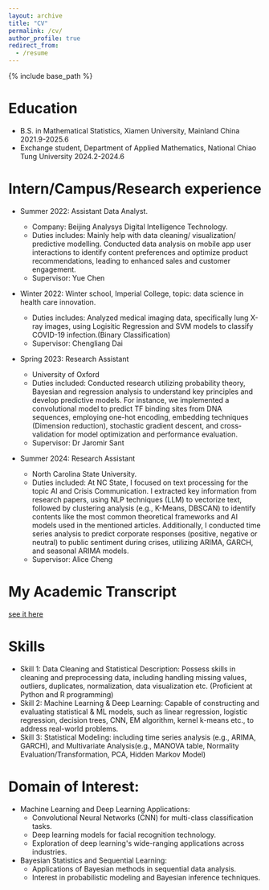 ```yaml
---
layout: archive
title: "CV"
permalink: /cv/
author_profile: true
redirect_from:
  - /resume
---
```


{% include base_path %}

Education
======
* B.S. in Mathematical Statistics, Xiamen University, Mainland China 2021.9-2025.6
* Exchange student, Department of Applied Mathematics, National Chiao Tung University 2024.2-2024.6

Intern/Campus/Research experience
======
* Summer 2022: Assistant Data Analyst. 
  * Company: Beijing Analysys Digital Intelligence Technology.
  * Duties includes: Mainly help with data cleaning/ visualization/ predictive modelling. Conducted data analysis on mobile app user interactions to identify content preferences and optimize product recommendations, leading to enhanced sales and customer engagement.
  * Supervisor: Yue Chen

* Winter 2022:  Winter school, Imperial College, topic: data science in health care innovation.
  * Duties includes: Analyzed medical imaging data, specifically lung X-ray images, using Logisitic Regression and SVM models to classify COVID-19 infection.(Binary Classification)
  * Supervisor: Chengliang Dai

* Spring 2023: Research Assistant
  * University of Oxford
  * Duties included: Conducted research utilizing probability theory, Bayesian and regression analysis to understand key principles and develop predictive models. For instance, we implemented a convolutional model to predict TF binding sites from DNA sequences, employing one-hot encoding, embedding techniques (Dimension reduction), stochastic gradient descent, and cross-validation for model optimization and performance evaluation.
  * Supervisor: Dr Jaromir Sant

* Summer 2024: Research Assistant
  * North Carolina State University.
  * Duties included: At NC State, I focused on text processing for the topic AI and Crisis Communication. I extracted key information from research papers, using NLP techniques (LLM) to vectorize text, followed by clustering analysis (e.g., K-Means, DBSCAN) to identify contents like the most common theoretical frameworks and AI models used in the mentioned articles. Additionally, I conducted time series analysis to predict corporate responses (positive, negative or neutral) to public sentiment during crises, utilizing ARIMA, GARCH, and seasonal ARIMA models.
  * Supervisor: Alice Cheng

My Academic Transcript
======
[see it here](https://github.com/Andreforgood/Andreforgood.github.io/blob/master/files/view-report.pdf)

Skills
======
* Skill 1: Data Cleaning and Statistical Description: Possess skills in cleaning and preprocessing data, including handling missing values, outliers, duplicates, normalization, data visualization etc. (Proficient at Python and R programming)
* Skill 2: Machine Learning & Deep Learning: Capable of constructing and evaluating statistical & ML models, such as linear regression, logistic regression, decision trees, CNN, EM algorithm, kernel k-means etc., to address real-world problems.
* Skill 3: Statistical Modeling: including time series analysis (e.g., ARIMA, GARCH), and Multivariate Analysis(e.g., MANOVA table, Normality Evaluation/Transformation, PCA, Hidden Markov Model) 
  
Domain of Interest:
======
* Machine Learning and Deep Learning Applications:
  * Convolutional Neural Networks (CNN) for multi-class classification tasks.
  * Deep learning models for facial recognition technology.
  * Exploration of deep learning's wide-ranging applications across industries.
* Bayesian Statistics and Sequential Learning:
  * Applications of Bayesian methods in sequential data analysis.
  * Interest in probabilistic modeling and Bayesian inference techniques.



